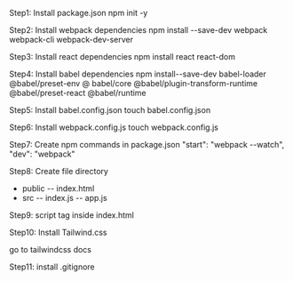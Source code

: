 Step1: Install package.json
npm init -y

Step2: Install webpack dependencies
npm install --save-dev webpack webpack-cli webpack-dev-server

Step3: Install react dependencies
npm install react react-dom

Step4: Install babel dependencies
npm install--save-dev babel-loader @babel/preset-env @
babel/core @babel/plugin-transform-runtime @babel/preset-react @babel/runtime

Step5: Install babel.config.json
touch babel.config.json

Step6: Install webpack.config.js
touch webpack.config.js

Step7: Create npm commands in package.json
"start": "webpack --watch",
"dev": "webpack"

Step8: Create file directory

- public
  -- index.html
- src
  -- index.js
  -- app.js

Step9: script tag inside index.html

Step10: Install Tailwind.css

go to tailwindcss docs

Step11: install .gitignore
